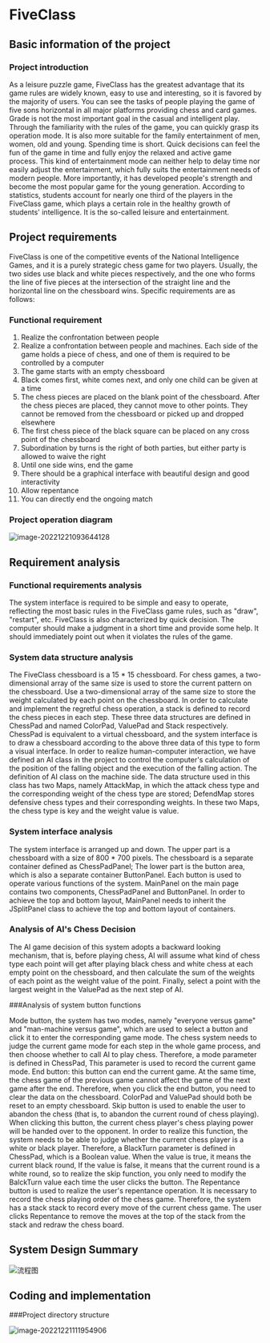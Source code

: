 # FiveClass

## Basic information of the project

### Project introduction

As a leisure puzzle game, FiveClass has the greatest advantage that its game rules are widely known, easy to use and interesting, so it is favored by the majority of users. You can see the tasks of people playing the game of five sons horizontal in all major platforms providing chess and card games. Grade is not the most important goal in the casual and intelligent play. Through the familiarity with the rules of the game, you can quickly grasp its operation mode. It is also more suitable for the family entertainment of men, women, old and young. Spending time is short. Quick decisions can feel the fun of the game in time and fully enjoy the relaxed and active game process. This kind of entertainment mode can neither help to delay time nor easily adjust the entertainment, which fully suits the entertainment needs of modern people. More importantly, it has developed people's strength and become the most popular game for the young generation. According to statistics, students account for nearly one third of the players in the FiveClass game, which plays a certain role in the healthy growth of students' intelligence. It is the so-called leisure and entertainment.

## Project requirements

FiveClass is one of the competitive events of the National Intelligence Games, and it is a purely strategic chess game for two players. Usually, the two sides use black and white pieces respectively, and the one who forms the line of five pieces at the intersection of the straight line and the horizontal line on the chessboard wins. Specific requirements are as follows:

### Functional requirement

1. Realize the confrontation between people
2. Realize a confrontation between people and machines. Each side of the game holds a piece of chess, and one of them is required to be controlled by a computer
3. The game starts with an empty chessboard
4. Black comes first, white comes next, and only one child can be given at a time
5. The chess pieces are placed on the blank point of the chessboard. After the chess pieces are placed, they cannot move to other points. They cannot be removed from the chessboard or picked up and dropped elsewhere
6. The first chess piece of the black square can be placed on any cross point of the chessboard
7. Subordination by turns is the right of both parties, but either party is allowed to waive the right
8. Until one side wins, end the game
9. There should be a graphical interface with beautiful design and good interactivity
10. Allow repentance
11. You can directly end the ongoing match

### Project operation diagram

![image-20221221093644128](D:\桌面\img\README\image-20221221093644128-1671586610148-32-1671604422365-44.png)

## Requirement analysis

### Functional requirements analysis

The system interface is required to be simple and easy to operate, reflecting the most basic rules in the FiveClass game rules, such as "draw", "restart", etc. FiveClass is also characterized by quick decision. The computer should make a judgment in a short time and provide some help. It should immediately point out when it violates the rules of the game.

### System data structure analysis

The FiveClass chessboard is a 15 * 15 chessboard. For chess games, a two-dimensional array of the same size is used to store the current pattern on the chessboard. Use a two-dimensional array of the same size to store the weight calculated by each point on the chessboard. In order to calculate and implement the regretful chess operation, a stack is defined to record the chess pieces in each step. These three data structures are defined in ChessPad and named ColorPad, ValuePad and Stack respectively. ChessPad is equivalent to a virtual chessboard, and the system interface is to draw a chessboard according to the above three data of this type to form a visual interface.
In order to realize human-computer interaction, we have defined an AI class in the project to control the computer's calculation of the position of the falling object and the execution of the falling action.
The definition of AI class on the machine side. The data structure used in this class has two Maps, namely AttackMap, in which the attack chess type and the corresponding weight of the chess type are stored; DefendMap stores defensive chess types and their corresponding weights. In these two Maps, the chess type is key and the weight value is value.

### System interface analysis

The system interface is arranged up and down. The upper part is a chessboard with a size of 800 * 700 pixels. The chessboard is a separate container defined as ChessPadPanel; The lower part is the button area, which is also a separate container ButtonPanel. Each button is used to operate various functions of the system.
MainPanel on the main page contains two components, ChessPadPanel and ButtonPanel. In order to achieve the top and bottom layout, MainPanel needs to inherit the JSplitPanel class to achieve the top and bottom layout of containers.

### Analysis of AI's Chess Decision

The AI game decision of this system adopts a backward looking mechanism, that is, before playing chess, AI will assume what kind of chess type each point will get after playing black chess and white chess at each empty point on the chessboard, and then calculate the sum of the weights of each point as the weight value of the point. Finally, select a point with the largest weight in the ValuePad as the next step of AI.

###Analysis of system button functions

Mode button, the system has two modes, namely "everyone versus game" and "man-machine versus game", which are used to select a button and click it to enter the corresponding game mode. The chess system needs to judge the current game mode for each step in the whole game process, and then choose whether to call AI to play chess. Therefore, a mode parameter is defined in ChessPad, This parameter is used to record the current game mode.
End button: this button can end the current game. At the same time, the chess game of the previous game cannot affect the game of the next game after the end. Therefore, when you click the end button, you need to clear the data on the chessboard. ColorPad and ValuePad should both be reset to an empty chessboard.
Skip button is used to enable the user to abandon the chess (that is, to abandon the current round of chess playing). When clicking this button, the current chess player's chess playing power will be handed over to the opponent. In order to realize this function, the system needs to be able to judge whether the current chess player is a white or black player. Therefore, a BlackTurn parameter is defined in ChessPad, which is a Boolean value. When the value is true, it means the current black round, If the value is false, it means that the current round is a white round, so to realize the skip function, you only need to modify the BalckTurn value each time the user clicks the button.
The Repentance button is used to realize the user's repentance operation. It is necessary to record the chess playing order of the chess game. Therefore, the system has a stack stack to record every move of the current chess game. The user clicks Repentance to remove the moves at the top of the stack from the stack and redraw the chess board.

## System Design Summary

![流程图](D:\桌面\img\README\流程图-1671593241994-37.jpg)

## Coding and implementation

###Project directory structure

![image-20221221111954906](D:\桌面\img\README\image-20221221111954906-1671592796891-34.png)